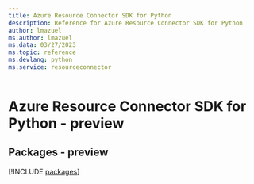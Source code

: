 ```yaml
---
title: Azure Resource Connector SDK for Python
description: Reference for Azure Resource Connector SDK for Python
author: lmazuel
ms.author: lmazuel
ms.data: 03/27/2023
ms.topic: reference
ms.devlang: python
ms.service: resourceconnector
---
```

# Azure Resource Connector SDK for Python - preview
## Packages - preview
[!INCLUDE [packages](resource-connector-index.md)]